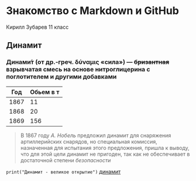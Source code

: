 # Знакомство с Markdown и GitHub
Кирилл Зубарев 11 класс

## Динамит
### Динами́т (от др.-греч. δύναμις «сила») — ~~бризантная~~ взрывчатая смесь на основе нитроглицерина с поглотителем и другими добавками

| Год      | Обьем в т|
|----------|----------|
| 1867     | 11       |
| 1868     | 20       |
| 1869     | 156      |

>В 1867 году *А. Нобель* предложил динамит для снаряжения артиллерийских снарядов, но специальная комиссия, назначенная для испытания этого предложения, пришла к выводу, что для этой цели динамит не пригоден, так как не обеспечивает в достаточной степени _безопасности_

`print("Динамит - великое открытие")`
[динамит](https://commons.wikimedia.org/wiki/File:Dynamite-3.svg?uselang=ru)
